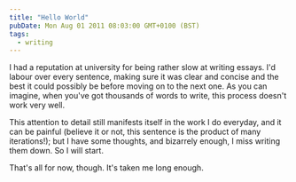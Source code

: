 ```yaml
---
title: "Hello World"
pubDate: Mon Aug 01 2011 08:03:00 GMT+0100 (BST)
tags:
  - writing
---
```


<p>I had a reputation at university for being rather slow at writing essays. I'd labour over every sentence, making sure it was clear and concise and the best it could possibly be before moving on to the next one. As you can imagine, when you've got thousands of words to write, this process doesn't work very well.</p>
<p>This attention to detail still manifests itself in the work I do everyday, and it can be painful (believe it or not, this sentence is the product of many iterations!); but I have some thoughts, and bizarrely enough, I miss writing them down. So I will start.</p>
<p>That's all for now, though. It's taken me long enough.</p>

